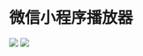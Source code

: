 # 微信小程序播放器
<img src=https://raw.githubusercontent.com/894620576/min-player/master/img/jt.jpg>
<img src=https://raw.githubusercontent.com/894620576/min-player/master/img/s1.gif>
